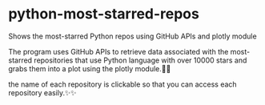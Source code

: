 # python-most-starred-repos
Shows the most-starred Python repos using GitHub APIs and plotly module

The program uses GitHub APIs to retrieve data associated with the most-starred repositories that use Python language with over 10000 stars and grabs them into a plot using the plotly module.🤩🤩

the name of each repository is clickable so that you can access each repository easily.✨✨
